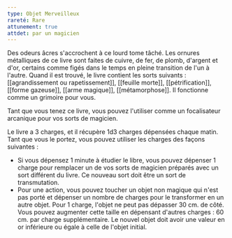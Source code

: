 ```yaml
---
type: Objet Merveilleux
rareté: Rare
attunement: true
attdet: par un magicien
---
```

Des odeurs âcres s'accrochent à ce lourd tome tâché. Les ornures métalliques de ce livre sont faites de cuivre, de fer, de plomb, d'argent et d'or, certains comme figés dans le temps en pleine transition de l'un à l'autre. Quand il est trouvé, le livre contient les sorts suivants : [[agrandissement ou rapetissement]], [[feuille morte]], [[pétrification]], [[forme gazeuse]], [[arme magique]], [[métamorphose]]. Il fonctionne comme un grimoire pour vous.

Tant que vous tenez ce livre, vous pouvez l'utiliser comme un focalisateur arcanique pour vos sorts de magicien.

Le livre a 3 charges, et il récupère 1d3 charges dépensées chaque matin. Tant que vous le portez, vous pouvez utiliser les charges des façons suivantes : 
 - Si vous dépensez 1 minute à étudier le libre, vous pouvez dépenser 1 charge pour remplacer un de vos sorts de magicien préparés avec un sort différent du livre. Ce nouveau sort doit être un sort de transmutation.
 - Pour une action, vous pouvez toucher un objet non magique qui n'est pas porté et dépenser un nombre de charges pour le transformer en un autre objet. Pour 1 charge, l'objet ne peut pas dépasser 30 cm. de côté. Vous pouvez augmenter cette taille en dépensant d'autres charges : 60 cm. par charge supplémentaire. Le nouvel objet doit avoir une valeur en or inférieure ou égale à celle de l'objet initial.